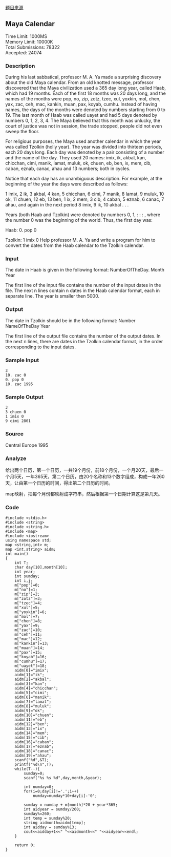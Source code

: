 
[题目来源](http://poj.org/problem?id=1008)

## Maya Calendar
Time Limit: 1000MS  
Memory Limit: 10000K  
Total Submissions: 78322  
Accepted: 24074

### Description

During his last sabbatical, professor M. A. Ya made a surprising discovery about the old Maya calendar. From an old knotted message, professor discovered that the Maya civilization used a 365 day long year, called Haab, which had 19 months. Each of the first 18 months was 20 days long, and the names of the months were pop, no, zip, zotz, tzec, xul, yoxkin, mol, chen, yax, zac, ceh, mac, kankin, muan, pax, koyab, cumhu. Instead of having names, the days of the months were denoted by numbers starting from 0 to 19. The last month of Haab was called uayet and had 5 days denoted by numbers 0, 1, 2, 3, 4. The Maya believed that this month was unlucky, the court of justice was not in session, the trade stopped, people did not even sweep the floor. 

For religious purposes, the Maya used another calendar in which the year was called Tzolkin (holly year). The year was divided into thirteen periods, each 20 days long. Each day was denoted by a pair consisting of a number and the name of the day. They used 20 names: imix, ik, akbal, kan, chicchan, cimi, manik, lamat, muluk, ok, chuen, eb, ben, ix, mem, cib, caban, eznab, canac, ahau and 13 numbers; both in cycles. 

Notice that each day has an unambiguous description. For example, at the beginning of the year the days were described as follows: 

1 imix, 2 ik, 3 akbal, 4 kan, 5 chicchan, 6 cimi, 7 manik, 8 lamat, 9 muluk, 10 ok, 11 chuen, 12 eb, 13 ben, 1 ix, 2 mem, 3 cib, 4 caban, 5 eznab, 6 canac, 7 ahau, and again in the next period 8 imix, 9 ik, 10 akbal . . . 

Years (both Haab and Tzolkin) were denoted by numbers 0, 1, : : : , where the number 0 was the beginning of the world. Thus, the first day was: 

Haab: 0. pop 0 

Tzolkin: 1 imix 0 
Help professor M. A. Ya and write a program for him to convert the dates from the Haab calendar to the Tzolkin calendar. 

### Input

The date in Haab is given in the following format: 
NumberOfTheDay. Month Year 

The first line of the input file contains the number of the input dates in the file. The next n lines contain n dates in the Haab calendar format, each in separate line. The year is smaller then 5000. 

### Output

The date in Tzolkin should be in the following format: 
Number NameOfTheDay Year 

The first line of the output file contains the number of the output dates. In the next n lines, there are dates in the Tzolkin calendar format, in the order corresponding to the input dates. 

### Sample Input

```
3
10. zac 0
0. pop 0
10. zac 1995
```

### Sample Output

```
3
3 chuen 0
1 imix 0
9 cimi 2801
```

### Source

Central Europe 1995

### Analyze

给出两个日历，第一个日历，一共19个月份，前18个月份，一个月20天，最后一个月5天，一年365天，第二个日历，由20个名称和13个数字组成，构成一年260天，让由第一个日历的时间，得出第二个日历的时间。

map映射，把每个月份都映射成字符串，然后根据第一个日期计算这是第几天。

### Code


```
#include <stdio.h>
#include <string>
#include <string.h>
#include <map>
#include <iostream>
using namespace std;
map <string,int> m;
map <int,string> aidm;
int main()
{
	int T;
	char day[10],month[10];
	int year;
	int sumday;
	int i,j;
	m["pop"]=0;
	m["no"]=1;
	m["zip"]=2;
	m["zotz"]=3;
	m["tzec"]=4;
	m["xul"]=5;
	m["yoxkin"]=6;
	m["mol"]=7;
	m["chen"]=8;
	m["yax"]=9;
	m["zac"]=10;
	m["ceh"]=11;
	m["mac"]=12;
	m["kankin"]=13;
	m["muan"]=14;
	m["pax"]=15;
	m["koyab"]=16;
	m["cumhu"]=17;
	m["uayet"]=18;
	aidm[0]="imix";
	aidm[1]="ik";
	aidm[2]="akbal";
	aidm[3]="kan";
	aidm[4]="chicchan";
	aidm[5]="cimi";
	aidm[6]="manik";
	aidm[7]="lamat";
	aidm[8]="muluk";
	aidm[9]="ok";
	aidm[10]="chuen";
	aidm[11]="eb";
	aidm[12]="ben";
	aidm[13]="ix";
	aidm[14]="mem";
	aidm[15]="cib";
	aidm[16]="caban";
	aidm[17]="eznab";
	aidm[18]="canac";
	aidm[19]="ahau";	
	scanf("%d",&T);
	printf("%d\n",T);
	while(T--){
		sumday=0;
		scanf("%s %s %d",day,month,&year);

		int numday=0;
		for(i=0;day[i]!='.';i++)
			numday=numday*10+day[i]-'0';
		
		sumday = numday + m[month]*20 + year*365;
		int aidyear = sumday/260;
		sumday%=260;
		int temp = sumday%20;
		string aidmonth=aidm[temp];
		int aidday = sumday%13;
		cout<<aidday+1<<" "<<aidmonth<<" "<<aidyear<<endl;
	}
	
	return 0;
}
```

